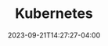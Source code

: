 ---
weight: 999
title: "Kubernetes"
description: ""
icon: "article"
date: "2023-09-21T14:27:27-04:00"
lastmod: "2023-09-21T14:27:27-04:00"
draft: true
toc: true
---